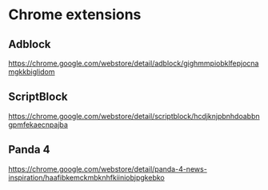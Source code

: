 # Chrome extensions

## Adblock
https://chrome.google.com/webstore/detail/adblock/gighmmpiobklfepjocnamgkkbiglidom

## ScriptBlock
https://chrome.google.com/webstore/detail/scriptblock/hcdjknjpbnhdoabbngpmfekaecnpajba

## Panda 4
https://chrome.google.com/webstore/detail/panda-4-news-inspiration/haafibkemckmbknhfkiiniobjpgkebko
